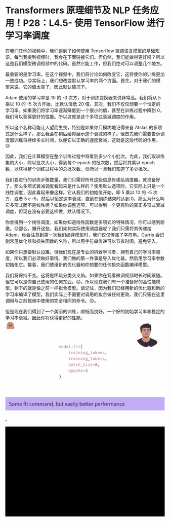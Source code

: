 #  Transformers 原理细节及 NLP 任务应用！P28：L4.5- 使用 TensorFlow 进行学习率调度 

在我们其他的视频中，我们谈到了如何使用 Tensorflow 微调语言模型的基础知识。每当我提到视频时，我会在下面链接它们。但仍然，我们能做得更好吗？所以这是我们模型微调视频中的代码。虽然它能工作，但我们绝对可以调整几个地方。

最重要的是学习率。在这个视频中，我们将讨论如何改变它，这将使你的训练更加一致成功。😊实际上，我们想改变默认学习率的两个方面。首先，对于我们的模型来说，它的值太高了。因此默认情况下。

Adam 使用的学习率是 10 的 -3 次方，对于训练变换器来说非常高。我们将从 5 乘以 10 的 -5 次方开始，比默认值低 20 倍。其次，我们不仅仅想要一个恒定的学习率。如果我们将学习率逐渐降低到一个很小的值，甚至在训练过程中降到 0，我们可以获得更好的性能。所以这就是这个多项式衰减调度的作用。

所以这个名称可能让人望而生畏，特别是如果你只模糊地记得来自 Atslas 的多项式是什么样子。那么我会在稍后给你展示这个衰减的样子。但首先我们需要告诉调度器训练将持续多长时间，以便它以正确的速度衰减，这就是这段代码的作用。😊

因此，我们在计算模型在整个训练过程中将看到多少个小批次。为此，我们取训练集的大小，除以批次大小，得到每个 epoch 的批次数，然后将其乘以 epoch 数，以获得整个训练过程中的总批次数。😊所以一旦我们知道了多少批次。

我们要进行的训练步骤数量，我们只需将所有这些信息传递给调度器，就准备好了。那么多项式衰减调度看起来是什么样的？使用默认选项时，它实际上只是一个线性调度，因此看起来像这样。它从我们的初始值开始，即 5 乘以 10 的 -5 次方，或者 5 e -5，然后以恒定速率衰减，直到在训练结束时达到 0。那么为什么叫它多项式而不是线性呢？如果你调整选项，可以得到一个更高阶的真正多项式衰减调度，但现在没有必要这样做，默认情况下。

你会得到一个线性调度，如果你知道线性函数是多项式的特殊情况，你可以感到骄傲。😊那么，撇开这些，我们如何实际使用调度器呢？我们只需将其传递给 Adam。你会注意到第一次我们编译模型时，我们仅仅传递了字符串。Curris 会识别常见优化器和损失函数的名称，所以用字符串传递可以节省时间，避免导入。

如果你只想要默认设置。但我们现在是专业的机器学习者，拥有自己的学习率调度，所以我们必须做好事情。我们做的第一件事是导入优化器。然后用学习率参数初始化它。接着，我们使用新的优化器和你想要的任何损失函数编译模型。

我们将保持不变。这将是稀疏分类交叉熵。如果你在观看微调视频时长时间跟随。但它可以是你自己使用的任何东西。😊。所以现在我们有一个准备好的高性能模型。剩下的就是像之前一样拟合模型。请记住，因为我们已经用新的优化器和新的学习率编译了模型。我们实际上不需要对调用的拟合做任何更改。我们只需在这里调用与之前视频中使用的完全相同的命令。😊。

但是现在我们得到了一个美丽的训练，顺畅而良好。一个好的初始学习率和稳定的学习率衰减。因此你将获得更好的性能。![](img/23f9dd7967986f28f1dcc38c80344a1b_1.png)

。

![](img/23f9dd7967986f28f1dcc38c80344a1b_3.png)
